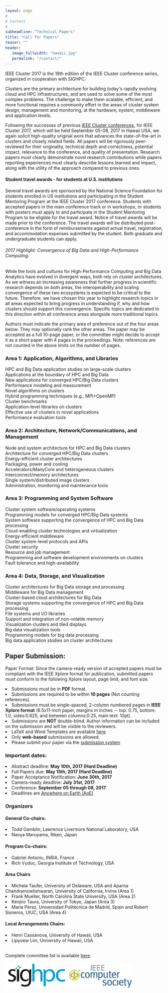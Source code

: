 ```yaml
---
layout: page
#
# Content
#
subheadline: "Technical Papers"
title: "Call for Papers"
teaser: ""
header:
   image_fullwidth: "hawaii.jpg"
   permalink: "/contact/"
---
```


IEEE Cluster 2017 is the 19th edition of the IEEE Cluster conference series,
organized in cooperation with SIGHPC.<br>

Clusters are the primary architecture for building today's rapidly evolving
cloud and HPC infrastructures, and are used to solve some of the most complex
problems.  The challenge to make them scalable, efficient, and more functional
requires a community effort in the areas of cluster system design, management
and monitoring, at the hardware, system, middleware and application levels.<br>

Following the successes of previous <a href="http://www.clustercomp.org">IEEE
Cluster conferences</a>, for IEEE Cluster 2017, which will be held September
05-08, 2017 in Hawaii USA, we again solicit high-quality original work that
advances the state-of-the-art in clusters and closely related fields.  All
papers will be rigorously peer-reviewed for their originality, technical depth
and correctness, potential impact, relevance to the conference, and quality of
presentation. Research papers must clearly demonstrate novel research
contributions while papers reporting experiences must clearly describe lessons
learned and impact, along with the utility of the approach compared to previous
ones.<br>

<h4>Student travel awards - for students at U.S. institutions</h4>

Several travel awards are sponsored by the National Science Foundation for
students enrolled in US institutions and participating in the Student Mentoring
Program at the IEEE Cluster 2017 conference. Students with accepted papers
in the main conference track or in workshops, or students with posters must
apply to and participate in the Student Mentoring Program to be eligible for
the travel award. Notice of travel awards will be made prior to the conference.
The travel awards will be distributed post-conference in the form of
reimbursements against actual travel, registration, and accommodation expenses
submitted by the student. Both graduate and undergraduate students can apply.<br>


<h6>2017 Highlight: Convergence of Big Data and High-Performance Computing.</h6>

While the tools and cultures for High-Performance Computing and Big Data
Analytics have evolved in divergent ways, both rely on cluster architectures.
As we witness an increasing awareness that further progress in scientific
research depends on both areas, the interoperability and scaling convergence of
these two ecosystems is expected to be critical to the future. Therefore, we
have chosen this year to highlight  research topics in all areas expected to
bring progress in understanding if, why and how clusters should support this
convergence. Specific topics are dedicated to this direction within all
conference areas alongside more traditional topics. <br>

Authors must indicate the primary area of preference out of the four areas
below. They may optionally rank the other areas. The paper may be accepted as a
full 10-page paper, or the committee might decide to accept it as a short paper
with 4 pages in the proceedings. Note: references are not counted in the above
limits on the number of pages. <br>

<h3>Area 1: Application, Algorithms, and Libraries</h3>

HPC and Big Data application studies on large-scale clusters<br>
Applications at the boundary of HPC and Big Data<br>
New applications for converged HPC/Big Data clusters<br>
Performance modeling and measurement<br>
Novel algorithms on clusters<br>
Hybrid programming techniques (e.g., MPI+OpenMP)<br>
Cluster benchmarks<br>
Application-level libraries on clusters<br>
Effective use of clusters in novel applications<br>
Performance evaluation tools<br>


<h3>Area 2: Architecture, Network/Communications, and Management</h3>

Node and system architecture for HPC and Big Data clusters<br>
Architecture for converged HPC/Big Data clusters<br>
Energy-efficient cluster architectures<br>
Packaging, power and cooling<br>
Accelerators/ManyCore and heterogeneous clusters<br>
Interconnect/memory architectures<br>
Single system/distributed image clusters<br>
Administration, monitoring and maintenance tools<br>


<h3>Area 3: Programming and System Software</h3>

Cluster system software/operating systems<br>
Programming models for converged HPC/Big Data systems<br>
System software supporting the convergence of HPC and Big Data processing<br>
Cloud-enabling cluster technologies and virtualization<br>
Energy-efficient middleware<br>
Cluster system-level protocols and APIs<br>
Cluster security<br>
Resource and job management<br>
Programming and software development environments on clusters<br>
Fault tolerance and high-availability<br>


<h3>Area 4: Data, Storage, and Visualization</h3>

Cluster architectures for Big Data storage and processing<br>
Middleware for Big Data management<br>
Cluster-based cloud architectures for Big Data<br>
Storage systems supporting the convergence of HPC and Big Data processing<br>
File systems and I/O libraries<br>
Support and integration of non-volatile memory<br>
Visualization clusters and tiled displays<br>
Big data visualization tools<br>
Programming models for big data processing<br>
Big data application studies on cluster architectures<br>


<h2>Paper Submission:</h2>

Paper Format: Since the camera-ready version of accepted papers must be
compliant with the IEEE Xplore format for publication, submitted papers must
conform to the following Xplore layout, page limit, and font size.


<li>Submissions must be in <b>PDF</b> format.</li>
<li>Submissions are required to be within <b>10 pages</b> (Not counting references).</li>
<li>Submissions must be single-spaced, 2-column numbered pages in <b>IEEE Xplore format</b> (8.5x11-inch paper, margins in inches -- top: 0.75, bottom: 1.0, sides:0.625, and between columns:0.25, main text: 10pt).</li>
<li>Submissions are <b>NOT</b> double-blind.  Author information can be included on the submission and will be visible to the reviewers.</li>
<li>LaTeX and Word Templates are available <a href="http://www.ieee.org/conferences_events/conferences/publishing/templates.html">here</a></li>
<li>Only <b>web-based</b> submissions are allowed.</li>
<li>Please submit your paper via the <a href="https://easychair.org/conferences/?conf=ieeecluster2017">submission system</a></li>


<h3>Important dates:</h3>

<li>Abstract deadline: <b>May 10th, 2017 (Hard Deadline)</b></li>
<li>Full Papers due: <b>May 15th, 2017 (Hard Deadline)</b></li>
<li>Paper Acceptance Notification: <b>June 30th, 2017</b></li>
<li>Camera-ready deadline: <b>July 31st, 2017</b></li>
<li>Conference: <b>September 05 through 08, 2017</b></li>
<li>Deadlines are <a href="http://www.timeanddate.com/time/zones/aoe">Anywhere on Earth (AoE)</a></li>


<h3>Organizers</h3>

<h4>General Co-chairs:</h4>
<li>Todd Gamblin, Lawrence Livermore National Laboratory, USA</li>
<li>Naoya Maruyama, Riken, Japan</li>

<h4>Program Co-chairs:</h4>
<li>Gabriel Antoniu, INRIA, France</li>
<li>Rich Vuduc, Georgia Institute of Technology, USA</li>


<h4>Area Chairs</h4>

<li>Michela Taufer, University of Delaware, USA and Aparna Chandramowlishwaran, University of California, Irvine (Area 1)</li>
<li>Frank Mueller, North Carolina State University, USA (Area 2)</li>
<li>Kenjiro Taura, University of Tokyo, Japan (Area 3)</li>
<li>Maria Pérez, Universidad Politécnica de Madrid, Spain and Robert Sisneros, UIUC, USA (Area 4)</li>


<h4>Local Arrangements Chairs:</h4>

<li>Henri Cassanova, University of Hawaii, USA</li>
<li>Lipyoew Lim, University of Hawaii, USA</li>
<br>

Complete committee list is available <a href="http://cluster17.github.io/committees/">here</a>.

<img src="img/sighpc.png" width="200">
<img src="img/ieee.gif" width="200">

